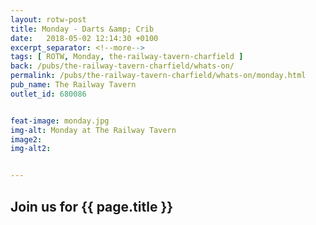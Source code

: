 ```yaml
---
layout: rotw-post
title: Monday - Darts &amp; Crib
date:   2018-05-02 12:14:30 +0100
excerpt_separator: <!--more-->
tags: [ ROTW, Monday, the-railway-tavern-charfield ]
back: /pubs/the-railway-tavern-charfield/whats-on/
permalink: /pubs/the-railway-tavern-charfield/whats-on/monday.html
pub_name: The Railway Tavern
outlet_id: 680086


feat-image: monday.jpg
img-alt: Monday at The Railway Tavern
image2:
img-alt2:


---
```


<h2>Join us for {{ page.title }}</h2>



